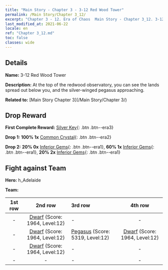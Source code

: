 ```yaml
---
title: "Main Story - Chapter 3 - 3-12 Red Wood Tower"
permalink: /Main Story/Chapter 3_12/
excerpt: "Chapter 3 - 12. Era of Chaos  Main Story - Chapter 3_12. 3-12 Red Wood Tower"
last_modified_at: 2021-06-22
locale: en
ref: "Chapter 3_12.md"
toc: false
classes: wide
---
```


## Details

 **Name:** 3-12 Red Wood Tower

 **Description:** At the top of the redwood observatory, you can see the lands spread out below you, and the silver-winged pegasus approaching.

 **Related to:** [Main Story Chapter 3](/Main Story/Chapter 3/)

## Drop Reward

 **First Complete Reward:** [Silver Key](/Items/con_693/){: .btn .btn--era3}

 **Drop 1:** **100% 1x** [Common Crystal](/Items/mat_11/){: .btn .btn--era2}

 **Drop 2:** **20% 0x** [Inferior Gems](/Items/mat_4/){: .btn .btn--era1}, **60% 1x** [Inferior Gems](/Items/mat_4/){: .btn .btn--era1}, **20% 2x** [Inferior Gems](/Items/mat_4/){: .btn .btn--era1}


## Fight against Team
 **Hero:** h_Adelaide

 **Team:**


  | 1st row | 2nd row | 3rd row | 4th row |
  |:----:|:----:|:----|:----:|
  | - | [Dwarf](/units/Dwarf/) (Score: 1964, Level:12)  | - | - |
  | - | [Dwarf](/units/Dwarf/) (Score: 1964, Level:12)  | [Pegasus](/units/Pegasus/) (Score: 5319, Level:12)  | [Dwarf](/units/Dwarf/) (Score: 1964, Level:12)  |
  | - | [Dwarf](/units/Dwarf/) (Score: 1964, Level:12)  | - | - |
  | - | - | - | - |


